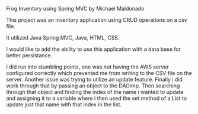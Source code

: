 Frog Inventory using Spring MVC by Michael Maldonado

This project was an inventory application using CRUD
operations on a csv file. 

It utilized Java Spring MVC, Java, HTML, CSS.

I would like to add the ability to use this application
with a data base for better persistance.

I did run into stumbling points, one was not having
the AWS server configured correctly which prevented me
from writing to the CSV file on the server. Another issue was trying to utilize an update feature. Finally i did work through that by passing an object to the DAOimp. 
Then searching through that object and finding the index of the name i wanted to update and assigning it to
a variable where i then used the set method of a List
to update just that name with that index in the list. 


